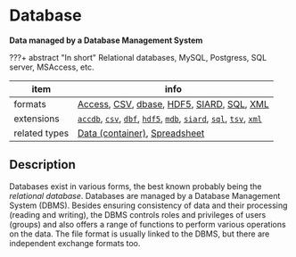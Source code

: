 

# Database

**Data managed by a Database Management System**

???+ abstract "In short"
    Relational databases, MySQL, Postgress, SQL server, MSAccess, etc.

item | info
--- | ---
formats | [Access](../fileFormats/access.md), [CSV](../fileFormats/csv.md), [dbase](../fileFormats/dbase.md), [HDF5](../fileFormats/hdf5.md), [SIARD](../fileFormats/siard.md), [SQL](../fileFormats/sql.md), [XML](../fileFormats/xml.md)
extensions | [`accdb`](../extensions/accdb.md), [`csv`](../extensions/csv.md), [`dbf`](../extensions/dbf.md), [`hdf5`](../extensions/hdf5.md), [`mdb`](../extensions/mdb.md), [`siard`](../extensions/siard.md), [`sql`](../extensions/sql.md), [`tsv`](../extensions/tsv.md), [`xml`](../extensions/xml.md)
related types | [Data (container)](../dataTypes/dataContainer.md), [Spreadsheet](../dataTypes/spreadsheet.md)

## Description

Databases exist in various forms, the best known probably being the
*relational database*.
Databases are managed by a Database Management System (DBMS). Besides
ensuring consistency of data and their processing (reading and writing), the
DBMS controls roles and privileges of users (groups) and also offers a range of
functions to perform various operations on the data. The file format is usually
linked to the DBMS, but there are independent exchange formats too.


